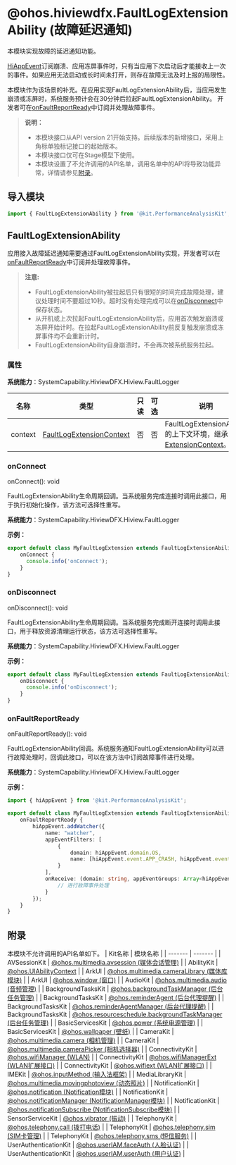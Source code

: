 # @ohos.hiviewdfx.FaultLogExtensionAbility (故障延迟通知)
<!--Kit: Performance Analysis Kit-->
<!--Subsystem: HiviewDFX-->
<!--Owner: @hello_harmony-->
<!--Designer: @StevenLai1994-->
<!--Tester: @gcw_KuLfPSbe-->
<!--Adviser: @foryourself-->

本模块实现故障的延迟通知功能。

[HiAppEvent](js-apis-hiviewdfx-hiappevent.md)订阅崩溃、应用冻屏事件时，只有当应用下次启动后才能接收上一次的事件。如果应用无法启动或长时间未打开，则存在故障无法及时上报的局限性。

本模块作为该场景的补充。在应用实现FaultLogExtensionAbility后，当应用发生崩溃或冻屏时，系统服务预计会在30分钟后拉起FaultLogExtensionAbility。
开发者可在[onFaultReportReady](#onfaultreportready)中订阅并处理故障事件。

> **说明：**
>
> - 本模块接口从API version 21开始支持。后续版本的新增接口，采用上角标单独标记接口的起始版本。
> - 本模块接口仅可在Stage模型下使用。
> - 本模块设置了不允许调用的API名单，调用名单中的API将导致功能异常，详情请参见[附录](#附录)。

## 导入模块

```ts
import { FaultLogExtensionAbility } from '@kit.PerformanceAnalysisKit';
```

## FaultLogExtensionAbility

应用接入故障延迟通知需要通过FaultLogExtensionAbility实现，开发者可以在[onFaultReportReady](#onfaultreportready)中订阅并处理故障事件。

> **注意:**
>
> - FaultLogExtensionAbility被拉起后只有很短的时间完成故障处理，建议处理时间不要超过10秒。超时没有处理完成可以在[onDisconnect](#ondisconnect)中保存状态。
> - 从开机或上次拉起FaultLogExtensionAbility后，应用首次触发崩溃或冻屏开始计时。在拉起FaultLogExtensionAbility前反复触发崩溃或冻屏事件均不会重新计时。
> - FaultLogExtensionAbility自身崩溃时，不会再次被系统服务拉起。

### 属性

**系统能力**：SystemCapability.HiviewDFX.Hiview.FaultLogger

| 名称 | 类型| 只读 | 可选 | 说明 |
| --- | --- | --- | --- | --- |
| context | [FaultLogExtensionContext](js-apis-hiviewdfx-FaultLogExtensionContext.md) | 否 | 否 | FaultLogExtensionAbility的上下文环境，继承自[ExtensionContext](../apis-ability-kit/js-apis-inner-application-extensionContext.md)。|

### onConnect

onConnect(): void

FaultLogExtensionAbility生命周期回调。当系统服务完成连接时调用此接口，用于执行初始化操作，该方法可选择性重写。

**系统能力**：SystemCapability.HiviewDFX.Hiview.FaultLogger

**示例：**
```ts
export default class MyFaultLogExtension extends FaultLogExtensionAbility {
    onConnect {
      console.info('onConnect');
    }
}
```

### onDisconnect

onDisconnect(): void

FaultLogExtensionAbility生命周期回调。当系统服务完成断开连接时调用此接口，用于释放资源清理运行状态，该方法可选择性重写。

**系统能力**：SystemCapability.HiviewDFX.Hiview.FaultLogger

**示例：**
```ts
export default class MyFaultLogExtension extends FaultLogExtensionAbility {
    onDisconnect {
      console.info('onDisconnect');
    }
}
```

### onFaultReportReady

onFaultReportReady(): void

FaultLogExtensionAbility回调。系统服务通知FaultLogExtensionAbility可以进行故障处理时，回调此接口，可以在该方法中订阅故障事件进行处理。

**系统能力**：SystemCapability.HiviewDFX.Hiview.FaultLogger

**示例：**
  ```ts
  import { hiAppEvent } from '@kit.PerformanceAnalysisKit';

  export default class MyFaultLogExtension extends FaultLogExtensionAbility {
      onFaultReportReady {
          hiAppEvent.addWatcher({
              name: "watcher",
              appEventFilters: [
                  {
                      domain: hiAppEvent.domain.OS,
                      name: [hiAppEvent.event.APP_CRASH, hiAppEvent.event.APP_FREEZE]
                  }
              ],
              onReceive: (domain: string, appEventGroups: Array<hiAppEvent.AppEventGroup>) => {
                  // 进行故障事件处理
              }
          });
      }
  }
  ```

## 附录
本模块不允许调用的API名单如下。
| Kit名称 | 模块名称 |
| ------- | ------- |
| AVSessionKit | [@ohos.multimedia.avsession (媒体会话管理)](../apis-avsession-kit/arkts-apis-avsession.md) |
| AbilityKit | [@ohos.UIAbilityContext](../apis-ability-kit/js-apis-inner-application-EmbeddableUIAbilityContext.md) |
| ArkUI | [@ohos.multimedia.cameraLibrary (媒体库模块)](../apis-arkui/js-apis-mediaquery.md) |
| ArkUI | [@ohos.window (窗口)](../apis-arkui/arkts-apis-window.md) |
| AudioKit | [@ohos.multimedia.audio (音频管理)](../apis-audio-kit/arkts-apis-audio.md) |
| BackgroundTasksKit | [@ohos.backgroundTaskManager (后台任务管理)](../apis-backgroundtasks-kit/js-apis-backgroundTaskManager.md) |
| BackgroundTasksKit | [@ohos.reminderAgent (后台代理提醒)](..//apis-backgroundtasks-kit/js-apis-reminderAgent.md) |
| BackgroundTasksKit | [@ohos.reminderAgentManager (后台代理提醒)](../apis-backgroundtasks-kit/js-apis-reminderAgentManager.md) |
| BackgroundTasksKit | [@ohos.resourceschedule.backgroundTaskManager (后台任务管理)](../apis-backgroundtasks-kit/js-apis-resourceschedule-backgroundTaskManager.md) |
| BasicServicesKit | [@ohos.power (系统电源管理)](../apis-basic-services-kit/js-apis-power.md) |
| BasicServicesKit | [@ohos.wallpaper (壁纸)](../apis-basic-services-kit/js-apis-wallpaper.md) |
| CameraKit | [@ohos.multimedia.camera (相机管理)](../apis-camera-kit/arkts-apis-camera.md) |
| CameraKit | [@ohos.multimedia.cameraPicker (相机选择器)](../apis-camera-kit/js-apis-cameraPicker.md) |
| ConnectivityKit | [@ohos.wifiManager (WLAN)](../apis-connectivity-kit/js-apis-wifiManager.md) |
| ConnectivityKit | [@ohos.wifiManagerExt (WLAN扩展接口)](../apis-connectivity-kit/js-apis-wifiManagerExt.md) |
| ConnectivityKit | [@ohos.wifiext (WLAN扩展接口)](../apis-connectivity-kit/js-apis-wifiext.md) |
| IMEKit | [@ohos.inputMethod (输入法框架)](../apis-ime-kit/js-apis-inputmethod.md) |
| MediaLibraryKit | [@ohos.multimedia.movingphotoview (动态照片)](../apis-media-library-kit/ohos-multimedia-movingphotoview.md) |
| NotificationKit | [@ohos.notification (Notification模块)](../apis-notification-kit/js-apis-notification.md) |
| NotificationKit | [@ohos.notificationManager (NotificationManager模块)](../apis-notification-kit/js-apis-notificationManager.md) |
| <!--DelRow--> NotificationKit | [@ohos.notificationSubscribe (NotificationSubscribe模块)](../apis-notification-kit/js-apis-notificationSubscribe-sys.md) |
| SensorServiceKit | [@ohos.vibrator (振动)](../apis-sensor-service-kit/js-apis-vibrator.md) |
| TelephonyKit | [@ohos.telephony.call (拨打电话)](../apis-telephony-kit/js-apis-call.md) |
| TelephonyKit | [@ohos.telephony.sim (SIM卡管理)](../apis-telephony-kit/js-apis-sim.md) |
| TelephonyKit | [@ohos.telephony.sms (短信服务)](../apis-telephony-kit/js-apis-sms.md) |
| <!--DelRow--> UserAuthenticationKit | [@ohos.userIAM.faceAuth (人脸认证)](../apis-user-authentication-kit/js-apis-useriam-faceauth-sys.md) |
| UserAuthenticationKit | [@ohos.userIAM.userAuth (用户认证)](../apis-user-authentication-kit/js-apis-useriam-userauth.md) |
